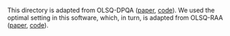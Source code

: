 This directory is adapted from OLSQ-DPQA ([paper](https://arxiv.org/abs/2306.03487), [code](https://github.com/UCLA-VAST/DPQA)).
We used the optimal setting in this software, which, in turn, is adapted from OLSQ-RAA ([paper](https://dl.acm.org/doi/abs/10.1145/3508352.3549331), [code](https://github.com/UCLA-VAST/OLSQ/tree/RAA)).